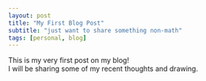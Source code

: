 ```yaml
---
layout: post
title: "My First Blog Post"
subtitle: "just want to share something non-math"
tags: [personal, blog]
---
```


This is my very first post on my blog!  
I will be sharing some of my recent thoughts and drawing. 
